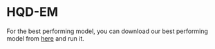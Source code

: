 # HQD-EM

For the best performing model, you can download our best performing model from [here](https://drive.google.com/drive/folders/1_TRvpEN4jpQ4DiIYfSzg5Ilsp58eBOJd?usp=sharing) and run it.
